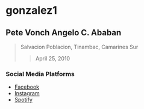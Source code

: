 # gonzalez1
## Pete Vonch Angelo C. Ababan
>Salvacion Poblacion, Tinambac, Camarines Sur
>> April 25, 2010















### Social Media Platforms
- [Facebook](https://www.facebook.com/profile.php?id=100080931201331)
- [Instagram](https://www.instagram.com/pvonchh/)
- [Spotify](https://open.spotify.com/playlist/4lgoH0gJhHbo64ILBNYlxt?si=799ab5f48c4d491a)
